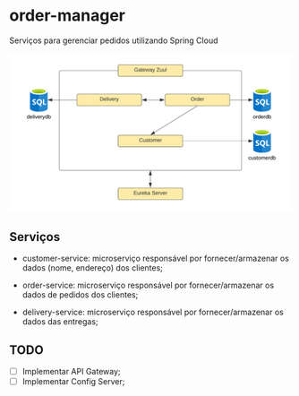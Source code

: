 # order-manager

Serviços para gerenciar pedidos utilizando Spring Cloud

![Estrutura](https://github.com/matheusmv/order-manager/blob/main/schema.png)

## Serviços

 - customer-service: microserviço responsável por fornecer/armazenar os dados (nome, endereço) dos clientes;

 - order-service: microserviço responsável por fornecer/armazenar os dados de pedidos dos clientes;

 - delivery-service: microserviço responsável por fornecer/armazenar os dados das entregas;

## TODO

 - [ ] Implementar API Gateway;
 - [ ] Implementar Config Server;
